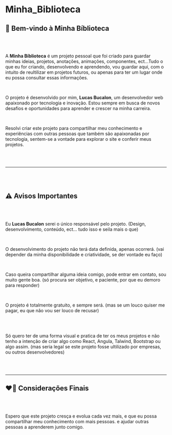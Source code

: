 # Minha_Biblioteca

 <h2>👋 Bem-vindo à Minha Bíblioteca</h2>
 <br /><br />
      <p>
        A <strong>Minha Bíblioteca</strong> é um projeto pessoal que foi criado
        para guardar minhas ideias, projetos, anotações, animações, componentes,
        ect...Tudo o que eu for criando, desenvolvendo e aprendendo, vou guardar
        aqui, com o intuito de reultilizar em projetos futuros, ou apenas para
        ter um lugar onde eu possa consultar essas informações.
      </p>
      <br />
      <p>
        O projeto é desenvolvido por mim, <strong>Lucas Bucalon</strong>, um
        desenvolvedor web apaixonado por tecnologia e inovação. Estou sempre em
        busca de novos desafios e oportunidades para aprender e crescer na minha
        carreira.
      </p>
      <br />
      <p>
        Resolvi criar este projeto para compartilhar meu conhecimento e
        experiências com outras pessoas que também são apaixonadas por
        tecnologia, sentem-se a vontade para explorar o site e conferir meus
        projetos.
      </p>
      <br /><br />
      <hr />
      <br /><br />
      <h2>⚠️ Avisos Importantes</h2>
      <br /><br />
        <p>
          Eu <strong>Lucas Bucalon</strong> serei o único responsável pelo
          projeto. (Design, desenvolvimento, conteúdo, ect... tudo isso e seila
          mais o que)
        </p>
        <br />
        <p>
          O desenvolvimento do projeto não terá data definida, apenas ocorrerá.
          (vai depender da minha disponibilidade e criatividade, se der vontade
          eu faço)
        </p>
        <br />
        <p>
          Caso queira compartilhar alguma ideia comigo, pode entrar em contato,
          sou muito gente boa. (só procura ser objetivo, e paciente, por que eu
          demoro para responder)
        </p>
        <br />
        <p>
          O projeto é totalmente gratuito, e sempre será. (mas se um louco
          quiser me pagar, eu que não vou ser louco de recusar)
        </p>
        <br />
        <p>
        <br />
          Só quero ter de uma forma visual e pratica de ter os meus projetos e
          não tenho a intenção de criar algo como React, Angula, Talwind,
          Bootstrap ou algo assim. (mas seria legal se este projeto fosse
          ultilizado por empresas, ou outros desenvolvedores)
        </p>
      <br /><br />
      <hr />
      <h2>❤️‍🔥 Considerações Finais</h2>
      <br /><br />
      <p>
        Espero que este projeto cresça e evolua cada vez mais, e que eu possa
        compartilhar meu conhecimento com mais pessoas. e ajudar outras pessoas
        a aprenderem junto comigo.
      </p>
      <br />
